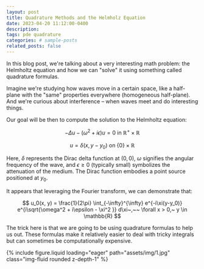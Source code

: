 ```yaml
---
layout: post
title: Quadrature Methods and the Helmholz Equation
date: 2023-04-20 11:12:00-0400
description: 
tags: pde quadrature
categories: # sample-posts
related_posts: false
---
```

In this blog post, we're talking about a very interesting math problem: the Helmholtz equation and how we can "solve" it using something called quadrature formulas. 

Imagine we're studying how waves move in a certain space, like a half-plane with the "same" properties everywhere (homogeneous half-plane). And we're curious about interference – when waves meet and do interesting things. 

Our goal will be then to compute the solution to the Helmholtz equation:

$$
-\Delta u - (\omega^2 + i\epsilon)u = 0 \text{ in } \mathbb{R}^+ \times \mathbb{R}
$$

$$
u = \delta(x, y - y_0) \text{ on } \{0\} \times \mathbb{R}
$$

Here, $\delta$ represents the Dirac delta function at $(0, 0)$, $\omega$ signifies the angular frequency of the wave, and $\epsilon \geq 0$ (typically small) symbolizes the attenuation of the medium. The Dirac function embodies a point source positioned at $y_0$. 

It appears that leveraging the Fourier transform, we can demonstrate that:

$$
u_0(x, y) = \frac{1}{2\pi} \int_{-\infty}^{\infty} e^{-i\xi(y-y_0)} e^{i\sqrt{\omega^2 + i\epsilon - \xi^2 }} d\xi~,~~ \forall x > 0,~ y \in \mathbb{R}
$$

The trick here is that we are going to be using quadrature formulas to help us out. These formulas make it relatively easier to deal with tricky integrals but can sometimes be computationally expensive.



{% include figure.liquid loading="eager" path="assets/img/1.jpg" class="img-fluid rounded z-depth-1" %} 

